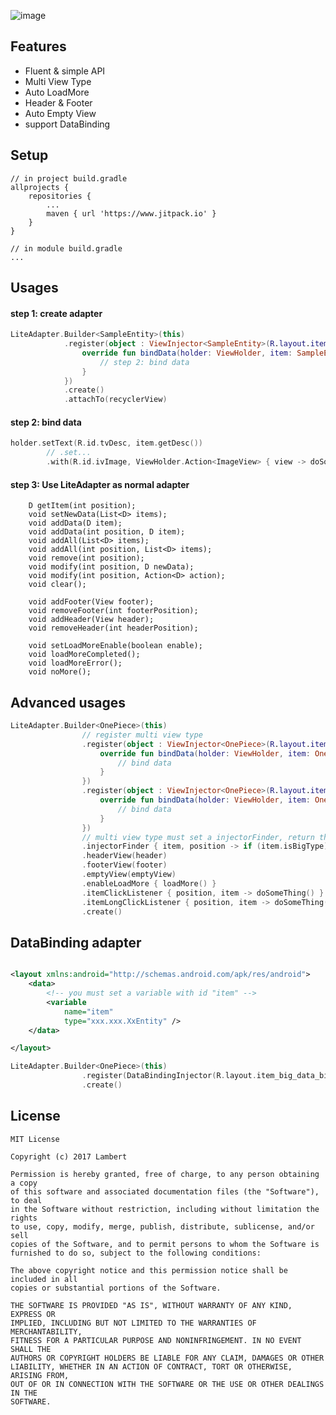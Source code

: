  ![image]()
 
## Features

* Fluent & simple API
* Multi View Type
* Auto LoadMore
* Header & Footer
* Auto Empty View
* support DataBinding

## Setup
```
// in project build.gradle
allprojects {
    repositories {
        ...
        maven { url 'https://www.jitpack.io' }
    }
}

// in module build.gradle
...
```
## Usages
#### step 1: create adapter
```kotlin
LiteAdapter.Builder<SampleEntity>(this)
            .register(object : ViewInjector<SampleEntity>(R.layout.item_main) {
                override fun bindData(holder: ViewHolder, item: SampleEntity, position: Int) {
                    // step 2: bind data
                }
            })
            .create()
            .attachTo(recyclerView)
```
#### step 2: bind data
```kotlin
holder.setText(R.id.tvDesc, item.getDesc())
        // .set...
        .with(R.id.ivImage, ViewHolder.Action<ImageView> { view -> doSomeThing() })
```

#### step 3: Use LiteAdapter as normal adapter
```
    D getItem(int position);
    void setNewData(List<D> items);
    void addData(D item);
    void addData(int position, D item);
    void addAll(List<D> items);
    void addAll(int position, List<D> items);
    void remove(int position);
    void modify(int position, D newData);
    void modify(int position, Action<D> action);
    void clear();

    void addFooter(View footer);
    void removeFooter(int footerPosition);
    void addHeader(View header);
    void removeHeader(int headerPosition);
    
    void setLoadMoreEnable(boolean enable);
    void loadMoreCompleted();
    void loadMoreError();
    void noMore();

```
## Advanced usages
```kotlin
LiteAdapter.Builder<OnePiece>(this)
                // register multi view type
                .register(object : ViewInjector<OnePiece>(R.layout.item_normal) {
                    override fun bindData(holder: ViewHolder, item: OnePiece, position: Int) {
                        // bind data
                    }
                })
                .register(object : ViewInjector<OnePiece>(R.layout.item_big) {
                    override fun bindData(holder: ViewHolder, item: OnePiece, position: Int) {
                        // bind data
                    }
                })
                // multi view type must set a injectorFinder, return the index of injector
                .injectorFinder { item, position -> if (item.isBigType) 1 else 0 }
                .headerView(header)
                .footerView(footer)
                .emptyView(emptyView)
                .enableLoadMore { loadMore() }
                .itemClickListener { position, item -> doSomeThing() }
                .itemLongClickListener { position, item -> doSomeThing() }
                .create()
```
## DataBinding adapter
```xml

<layout xmlns:android="http://schemas.android.com/apk/res/android">
    <data>
        <!-- you must set a variable with id "item" -->
        <variable
            name="item"
            type="xxx.xxx.XxEntity" />
    </data>

</layout>

```

```kotlin
LiteAdapter.Builder<OnePiece>(this)
                .register(DataBindingInjector(R.layout.item_big_data_binding))
                .create()
```
## License
    MIT License

    Copyright (c) 2017 Lambert

    Permission is hereby granted, free of charge, to any person obtaining a copy
    of this software and associated documentation files (the "Software"), to deal
    in the Software without restriction, including without limitation the rights
    to use, copy, modify, merge, publish, distribute, sublicense, and/or sell
    copies of the Software, and to permit persons to whom the Software is
    furnished to do so, subject to the following conditions:

    The above copyright notice and this permission notice shall be included in all
    copies or substantial portions of the Software.

    THE SOFTWARE IS PROVIDED "AS IS", WITHOUT WARRANTY OF ANY KIND, EXPRESS OR
    IMPLIED, INCLUDING BUT NOT LIMITED TO THE WARRANTIES OF MERCHANTABILITY,
    FITNESS FOR A PARTICULAR PURPOSE AND NONINFRINGEMENT. IN NO EVENT SHALL THE
    AUTHORS OR COPYRIGHT HOLDERS BE LIABLE FOR ANY CLAIM, DAMAGES OR OTHER
    LIABILITY, WHETHER IN AN ACTION OF CONTRACT, TORT OR OTHERWISE, ARISING FROM,
    OUT OF OR IN CONNECTION WITH THE SOFTWARE OR THE USE OR OTHER DEALINGS IN THE
    SOFTWARE.
